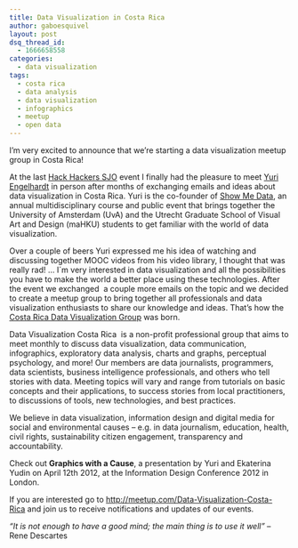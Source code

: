 ```yaml
---
title: Data Visualization in Costa Rica
author: gaboesquivel
layout: post
dsq_thread_id:
  - 1666658558
categories:
  - data visualization
tags:
  - costa rica
  - data analysis
  - data visualization
  - infographics
  - meetup
  - open data
---
```

I&#8217;m very excited to announce that we&#8217;re starting a data visualization meetup group in Costa Rica!

At the last <a title="Hack Hackers San José" href="http://www.meetup.com/Hacks-Hackers-San-Jose/" target="_blank">Hack Hackers SJO</a> event I finally had the pleasure to meet <a href="http://www.behance.net/Engelhardt" target="_blank">Yuri Engelhardt</a> in person after months of exchanging emails and ideas about data visualization in Costa Rica. Yuri is the co-founder of <a href="http://showmethedata.nl" target="_blank">Show Me Data</a>, an annual multidisciplinary course and public event that brings together the University of Amsterdam (UvA) and the Utrecht Graduate School of Visual Art and Design (maHKU) students to get familiar with the world of data visualization.

Over a couple of beers Yuri expressed me his idea of watching and discussing together MOOC videos from his video library, I thought that was really rad! &#8230; I´m very interested in data visualization and all the possibilities you have to make the world a better place using these technologies. After the event we exchanged  a couple more emails on the topic and we decided to create a meetup group to bring together all professionals and data visualization enthusiasts to share our knowledge and ideas. That&#8217;s how the <a title="Data Visualization in Costa Rica" href="http://www.meetup.com/Data-Visualization-Costa-Rica/" target="_blank">Costa Rica Data Visualization Group</a> was born.

Data Visualization Costa Rica  is a non-profit professional group that aims to meet monthly to discuss data visualization, data communication, infographics, exploratory data analysis, charts and graphs, perceptual psychology, and more! Our members are data journalists, programmers, data scientists, business intelligence professionals, and others who tell stories with data. Meeting topics will vary and range from tutorials on basic concepts and their applications, to success stories from local practitioners, to discussions of tools, new technologies, and best practices.

<!--more-->We believe in data visualization, information design and digital media for social and environmental causes – e.g. in data journalism, education, health, civil rights, sustainability citizen engagement, transparency and accountability.

Check out **Graphics with a Cause**, a presentation by Yuri and Ekaterina Yudin on April 12th 2012, at the Information Design Conference 2012 in London.

  
If you are interested go to <a title="Data Visualization in Costa Rica" href=" http://meetup.com/Data-Visualization-Costa-Rica/" target="_blank">http://meetup.com/Data-Visualization-Costa-Rica</a> and join us to receive notifications and updates of our events.

*&#8220;It is not enough to have a good mind; the main thing is to use it well&#8221;* &#8211; Rene Descartes
